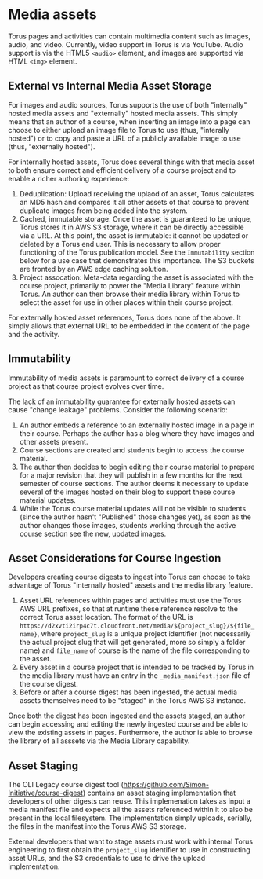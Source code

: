 # Media assets

Torus pages and activities can contain multimedia content such as
images, audio, and video. Currently, video support in Torus is via YouTube.
Audio support is via the HTML5 `<audio>` element, and images are supported via
HTML `<img>` element.

## External vs Internal Media Asset Storage

For images and audio sources, Torus supports the use of both "internally" hosted media assets
and "externally" hosted media assets. This simply means that an author of a course, when inserting
an image into a page can choose to either upload an image file to Torus to use (thus, "interally hosted") or to copy and paste
a URL of a publicly available image to use (thus, "externally hosted").

For internally hosted assets, Torus does several things with that media asset to both ensure correct and efficient delivery
of a course project and to enable a richer authoring experience:

1. Deduplication: Upload receiving the uplaod of an asset, Torus calculates an MD5 hash and compares it all other assets of that course to prevent duplicate images from being added into the system.
2. Cached, immutable storage: Once the asset is guaranteed to be unique, Torus stores it in AWS S3 storage, where it can be directly accessible via a URL. At this point, the asset is immutable: it cannot be updated or deleted by a Torus end user. This is necessary to allow proper functioning
   of the Torus publication model. See the `Immutability` section below for a use case that demonstrates this importance. The S3 buckets are
   fronted by an AWS edge caching solution.
3. Project assocation: Meta-data regarding the asset is associated with the course project, primarily to power the "Media Library"
   feature within Torus. An author can then browse their media library within Torus to select the asset for use in other places within
   their course project.

For externally hosted asset references, Torus does none of the above. It simply allows that external URL to be embedded in the
content of the page and the activity.

## Immutability

Immutability of media assets is paramount to correct delivery of a course project as that course project evolves over time.

The lack of an immutability guarantee for externally hosted assets can cause "change leakage" problems. Consider the
following scenario:

1. An author embeds a reference to an externally hosted image in a page in their course. Perhaps the author has a blog where they have
   images and other assets present.
2. Course sections are created and students begin to access the course material.
3. The author then decides to begin editing their course material to prepare for a major revision that they will publish in a few months for the next semester of course sections. The author deems it necessary to update several of the images hosted on their blog to support these course material updates.
4. While the Torus course material updates will not be visible to students (since the author hasn't "Published" those changes yet), as soon as the author changes those images, students working through the active course section see the new, updated images.

## Asset Considerations for Course Ingestion

Developers creating course digests to ingest into Torus can choose to take advantage of Torus "internally hosted" assets and the media library
feature.

1. Asset URL references within pages and activities must use the Torus AWS URL prefixes, so that at runtime these reference resolve to the correct Torus asset location. The format of the URL is `https://d2xvti2irp4c7t.cloudfront.net/media/${project_slug}/${file_name}`, where
   `project_slug` is a unique project identifier (not necessarily the actual project slug that will get generated, more so simply a folder name) and `file_name` of course is the name of the file corresponding to the asset.
2. Every asset in a course project that is intended to be tracked by Torus in the media library must have an entry in the `_media_manifest.json` file of the course digest.
3. Before or after a course digest has been ingested, the actual media assets themselves need to be "staged" in the Torus AWS S3 instance.

Once both the digest has been ingested and the assets staged, an author can begin accessing and editing the newly ingested course and be able to view the existing assets in pages. Furthermore, the author is able to browse the library of all asssets via the Media Library capability.

## Asset Staging

The OLI Legacy course digest tool (https://github.com/Simon-Initiative/course-digest) contains an asset staging implementation that developers of other digests can reuse. This
implemenation takes as input a media manifest file and expects all
the assets referenced within it to also be present in the local filesystem. The implementation simply uploads, serially, the files
in the manifest into the Torus AWS S3 storage.

External developers that want to stage assets must work with internal
Torus engineering to first obtain the `project_slug` identifier to use
in constructing asset URLs, and the S3 credentials to use to drive the
upload implementation.
